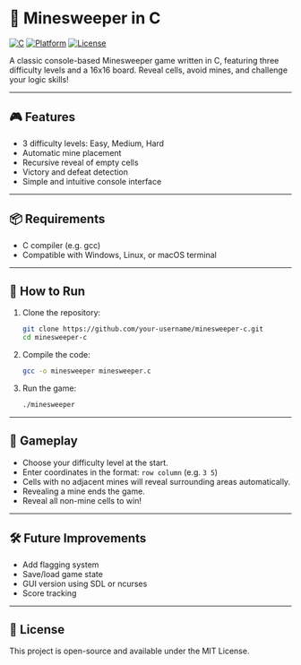 # 🧨 Minesweeper in C

[![C](https://img.shields.io/badge/Language-C-blue)](https://en.wikipedia.org/wiki/C_(programming_language))
[![Platform](https://img.shields.io/badge/Platform-Terminal-lightgrey)](https://en.wikipedia.org/wiki/Command-line_interface)
[![License](https://img.shields.io/badge/License-MIT-green)](LICENSE)

A classic console-based Minesweeper game written in C, featuring three difficulty levels and a 16x16 board. Reveal cells, avoid mines, and challenge your logic skills!

---

## 🎮 Features
- 3 difficulty levels: Easy, Medium, Hard
- Automatic mine placement
- Recursive reveal of empty cells
- Victory and defeat detection
- Simple and intuitive console interface

---

## 📦 Requirements
- C compiler (e.g. gcc)
- Compatible with Windows, Linux, or macOS terminal

---

## 🚀 How to Run
1. Clone the repository:  
   ```bash
   git clone https://github.com/your-username/minesweeper-c.git
   cd minesweeper-c
   ```
2. Compile the code:
   ```bash  
   gcc -o minesweeper minesweeper.c
   ```
3. Run the game:  
   ```bash
   ./minesweeper
   ```

---

## 🧠 Gameplay
- Choose your difficulty level at the start.
- Enter coordinates in the format: `row column` (e.g. `3 5`)
- Cells with no adjacent mines will reveal surrounding areas automatically.
- Revealing a mine ends the game.
- Reveal all non-mine cells to win!

---

## 🛠️ Future Improvements
- Add flagging system
- Save/load game state
- GUI version using SDL or ncurses
- Score tracking

---

## 📄 License
This project is open-source and available under the MIT License.
